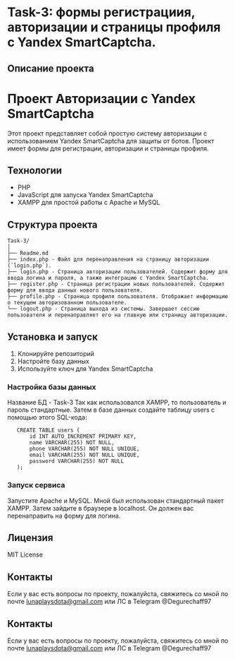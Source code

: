 # Task-3: формы регистрациия, авторизации и страницы профиля с Yandex SmartCaptcha.

## Описание проекта
# Проект Авторизации с Yandex SmartCaptcha

Этот проект представляет собой простую систему авторизации с использованием Yandex SmartCaptcha для защиты от ботов. Проект имеет формы для регистрации, авторизации и страницы профиля.

## Технологии
- PHP
- JavaScript для запуска Yandex SmartCaptcha
- XAMPP для простой работы с Apache и MySQL

## Структура проекта
```
Task-3/
│
├── Readme.md
├── index.php - Файл для перенаправления на страницу авторизации (`login.php`).
├── login.php - Страница авторизации пользователей. Содержит форму для ввода логина и пароля, а также интеграцию с Yandex SmartCaptcha.
├── register.php - Страница регистрации новых пользователей. Содержит форму для ввода данных нового пользователя.
├── profile.php - Страница профиля пользователя. Отображает информацию о текущем авторизованном пользователе.
└── logout.php - Страница выхода из системы. Завершает сессию пользователя и перенаправляет его на главную или страницу авторизации.
```

## Установка и запуск

1. Клонируйте репозиторий
2. Настройте базу данных
3. Используйте ключ для Yandex SmartCaptcha

### Настройка базы данных
Название БД - Task-3
Так как использовался XAMPP, то пользователь и пароль стандартные.
Затем в базе данных создайте таблицу users с помощью этого SQL-кода:

```
   CREATE TABLE users (
       id INT AUTO_INCREMENT PRIMARY KEY,
       name VARCHAR(255) NOT NULL,
       phone VARCHAR(255) NOT NULL UNIQUE,
       email VARCHAR(255) NOT NULL UNIQUE,
       password VARCHAR(255) NOT NULL
   );
```

### Запуск сервиса

Запустите Apache и MySQL. Мной был использован стандартный пакет XAMPP. Затем зайдите в браузере в localhost. Он должен вас перенаправить на форму для логина.

## Лицензия

MIT License

## Контакты

Если у вас есть вопросы по проекту, пожалуйста, свяжитесь со мной по почте lunaplaysdota@gmail.com или ЛС в Telegram @Degurechaff97

## Контакты

Если у вас есть вопросы по проекту, пожалуйста, свяжитесь со мной по почте lunaplaysdota@gmail.com или ЛС в Telegram @Degurechaff97
